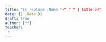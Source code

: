 ```yaml
---
title: "{{ replace .Name "-" " " | title }}"
date: {{ .Date }}
draft: true
author: [""]
teacher:
 - 
---
```


